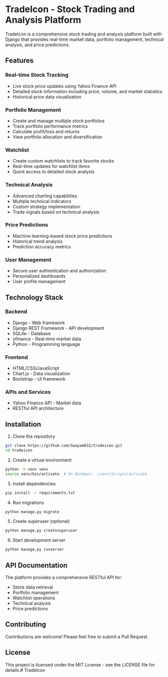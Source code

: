 # TradeIcon - Stock Trading and Analysis Platform

TradeIcon is a comprehensive stock trading and analysis platform built with Django that provides real-time market data, portfolio management, technical analysis, and price predictions.

## Features

### Real-time Stock Tracking
- Live stock price updates using Yahoo Finance API
- Detailed stock information including price, volume, and market statistics
- Historical price data visualization

### Portfolio Management
- Create and manage multiple stock portfolios
- Track portfolio performance metrics
- Calculate profit/loss and returns
- View portfolio allocation and diversification

### Watchlist
- Create custom watchlists to track favorite stocks
- Real-time updates for watchlist items
- Quick access to detailed stock analysis

### Technical Analysis
- Advanced charting capabilities
- Multiple technical indicators
- Custom strategy implementation
- Trade signals based on technical analysis

### Price Predictions
- Machine learning-based stock price predictions
- Historical trend analysis
- Prediction accuracy metrics

### User Management
- Secure user authentication and authorization
- Personalized dashboards
- User profile management

## Technology Stack

### Backend
- Django - Web framework
- Django REST Framework - API development
- SQLite - Database
- yfinance - Real-time market data
- Python - Programming language

### Frontend
- HTML/CSS/JavaScript
- Chart.js - Data visualization
- Bootstrap - UI framework

### APIs and Services
- Yahoo Finance API - Market data
- RESTful API architecture

## Installation

1. Clone the repository
```bash
git clone https://github.com/Swayam832/tradeicon.git
cd tradeicon
```

2. Create a virtual environment
```bash
python -m venv venv
source venv/bin/activate  # On Windows: .\venv\Scripts\activate
```

3. Install dependencies
```bash
pip install -r requirements.txt
```

4. Run migrations
```bash
python manage.py migrate
```

5. Create superuser (optional)
```bash
python manage.py createsuperuser
```

6. Start development server
```bash
python manage.py runserver
```

## API Documentation

The platform provides a comprehensive RESTful API for:
- Stock data retrieval
- Portfolio management
- Watchlist operations
- Technical analysis
- Price predictions

## Contributing

Contributions are welcome! Please feel free to submit a Pull Request.

## License

This project is licensed under the MIT License - see the LICENSE file for details.#   T r a d e I c o n 
 
 
